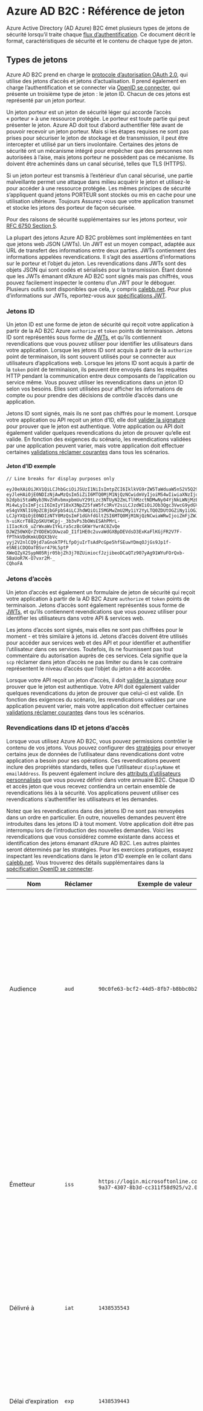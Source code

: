 <properties
    pageTitle="Azure Active Directory B2C | Microsoft Azure"
    description="Les types de jetons émis dans le B2C annuaire Active Azure."
    services="active-directory-b2c"
    documentationCenter=""
    authors="dstrockis"
    manager="mbaldwin"
    editor=""/>

<tags
    ms.service="active-directory-b2c"
    ms.workload="identity"
    ms.tgt_pltfrm="na"
    ms.devlang="na"
    ms.topic="article"
    ms.date="07/22/2016"
    ms.author="dastrock"/>


# <a name="azure-ad-b2c-token-reference"></a>Azure AD B2C : Référence de jeton

Azure Active Directory (AD Azure) B2C émet plusieurs types de jetons de sécurité lorsqu’il traite chaque [flux d’authentification](active-directory-b2c-apps.md). Ce document décrit le format, caractéristiques de sécurité et le contenu de chaque type de jeton.

## <a name="types-of-tokens"></a>Types de jetons

Azure AD B2C prend en charge le [protocole d’autorisation OAuth 2.0](active-directory-b2c-reference-protocols.md), qui utilise des jetons d’accès et jetons d’actualisation. Il prend également en charge l’authentification et se connecter via [OpenID se connecter](active-directory-b2c-reference-protocols.md), qui présente un troisième type de jeton : le jeton ID. Chacun de ces jetons est représenté par un jeton porteur.

Un jeton porteur est un jeton de sécurité léger qui accorde l’accès « porteur » à une ressource protégée. Le porteur est toute partie qui peut présenter le jeton. Azure AD doit tout d’abord authentifier fête avant de pouvoir recevoir un jeton porteur. Mais si les étapes requises ne sont pas prises pour sécuriser le jeton de stockage et de transmission, il peut être intercepter et utilisé par un tiers involontaire. Certaines des jetons de sécurité ont un mécanisme intégré pour empêcher que des personnes non autorisées à l’aise, mais jetons porteur ne possèdent pas ce mécanisme. Ils doivent être acheminés dans un canal sécurisé, telles que TLS (HTTPS).

Si un jeton porteur est transmis à l’extérieur d’un canal sécurisé, une partie malveillante permet une attaque dans milieu acquérir le jeton et utilisez-le pour accéder à une ressource protégée. Les mêmes principes de sécurité s’appliquent quand jetons PORTEUR sont stockés ou mis en cache pour une utilisation ultérieure. Toujours Assurez-vous que votre application transmet et stocke les jetons des porteur de façon sécurisée.

Pour des raisons de sécurité supplémentaires sur les jetons porteur, voir [RFC 6750 Section 5](http://tools.ietf.org/html/rfc6750).

La plupart des jetons Azure AD B2C problèmes sont implémentées en tant que jetons web JSON (JWTs). Un JWT est un moyen compact, adaptée aux URL de transfert des informations entre deux parties. JWTs contiennent des informations appelées revendications. Il s’agit des assertions d’informations sur le porteur et l’objet du jeton. Les revendications dans JWTs sont des objets JSON qui sont codés et sérialisés pour la transmission. Étant donné que les JWTs émanant d’Azure AD B2C sont signés mais pas chiffrés, vous pouvez facilement inspecter le contenu d’un JWT pour le déboguer. Plusieurs outils sont disponibles que cela, y compris [calebb.net](http://calebb.net). Pour plus d’informations sur JWTs, reportez-vous aux [spécifications JWT](http://self-issued.info/docs/draft-ietf-oauth-json-web-token.html).

### <a name="id-tokens"></a>Jetons ID

Un jeton ID est une forme de jeton de sécurité qui reçoit votre application à partir de la AD B2C Azure `authorize` et `token` points de terminaison. Jetons ID sont représentés sous forme de [JWTs](#types-of-tokens), et qu’ils contiennent revendications que vous pouvez utiliser pour identifier les utilisateurs dans votre application. Lorsque les jetons ID sont acquis à partir de la `authorize` point de terminaison, ils sont souvent utilisés pour se connecter aux utilisateurs d’applications web. Lorsque les jetons ID sont acquis à partir de la `token` point de terminaison, ils peuvent être envoyés dans les requêtes HTTP pendant la communication entre deux composants de l’application ou service même. Vous pouvez utiliser les revendications dans un jeton ID selon vos besoins. Elles sont utilisées pour afficher les informations de compte ou pour prendre des décisions de contrôle d’accès dans une application.  

Jetons ID sont signés, mais ils ne sont pas chiffrés pour le moment. Lorsque votre application ou API reçoit un jeton d’ID, elle doit [valider la signature](#token-validation) pour prouver que le jeton est authentique. Votre application ou API doit également valider quelques revendications du jeton de prouver qu’elle est valide. En fonction des exigences du scénario, les revendications validées par une application peuvent varier, mais votre application doit effectuer certaines [validations réclamer courantes](#token-validation) dans tous les scénarios.

#### <a name="sample-id-token"></a>Jeton d’ID exemple
```
// Line breaks for display purposes only

eyJ0eXAiOiJKV1QiLCJhbGciOiJSUzI1NiIsImtpZCI6IklkVG9rZW5TaWduaW5nS2V5Q29udGFpbmVyIn0.
eyJleHAiOjE0NDIzNjAwMzQsIm5iZiI6MTQ0MjM1NjQzNCwidmVyIjoiMS4wIiwiaXNzIjoiaHR0cHM6Ly9s
b2dpbi5taWNyb3NvZnRvbmxpbmUuY29tLzc3NTUyN2ZmLTlhMzctNDMwNy04YjNkLWNjMzExZjU4ZDkyNS92
Mi4wLyIsImFjciI6ImIyY18xX3NpZ25faW5fc3RvY2siLCJzdWIiOiJOb3Qgc3VwcG9ydGVkIGN1cnJlbnRs
eS4gVXNlIG9pZCBjbGFpbS4iLCJhdWQiOiI5MGMwZmU2My1iY2YyLTQ0ZDUtOGZiNy1iOGJiYzBiMjlkYzYi
LCJpYXQiOjE0NDIzNTY0MzQsImF1dGhfdGltZSI6MTQ0MjM1NjQzNCwiaWRwIjoiZmFjZWJvb2suY29tIn0.
h-uiKcrT882pSKUtWCpj-_3b3vPs3bOWsESAhPMrL-iIIacKc6_uZrWxaWvIYkLra5czBcGKWrYwrAC8ZvQe
DJWZ50WXQrZYODEW1OUwzaD_I1f1HE0c2uvaWdGXBpDEVdsD3ExKaFlKGjFR2V7F-fPThkVDdKmkUDQX3bVc
yyj2V2nlCQ9jd7aGnokTPfLfpOjuIrTsAdPcGpe5hfSEuwYDmqOJjGs9Jp1f-eSNEiCDQOaTBSvr479L5ptP
XWeQZyX2SypN05Rjr05bjZh3j70ZUimiocfJzjibeoDCaQTz907yAg91WYuFOrQxb-5BaUoR7K-O7vxr2M-_
CQhoFA

```

### <a name="access-tokens"></a>Jetons d’accès

Un jeton d’accès est également un formulaire de jeton de sécurité qui reçoit votre application à partir de la AD B2C Azure `authorize` et `token` points de terminaison. Jetons d’accès sont également représentés sous forme de [JWTs](#types-of-tokens), et qu’ils contiennent revendications que vous pouvez utiliser pour identifier les utilisateurs dans votre API & services web.

Les jetons d’accès sont signés, mais elles ne sont pas chiffrées pour le moment - et très similaire à jetons id.  Jetons d’accès doivent être utilisés pour accéder aux services web et des API et pour identifier et authentifier l’utilisateur dans ces services.  Toutefois, ils ne fournissent pas tout commentaire du autorisation auprès de ces services.  Cela signifie que la `scp` réclamer dans jeton d’accès ne pas limiter ou dans le cas contraire représentent le niveau d’accès que l’objet du jeton a été accordée.

Lorsque votre API reçoit un jeton d’accès, il doit [valider la signature](#token-validation) pour prouver que le jeton est authentique. Votre API doit également valider quelques revendications du jeton de prouver que celui-ci est valide. En fonction des exigences du scénario, les revendications validées par une application peuvent varier, mais votre application doit effectuer certaines [validations réclamer courantes](#token-validation) dans tous les scénarios.

### <a name="claims-in-id--access-tokens"></a>Revendications dans ID et jetons d’accès

Lorsque vous utilisez Azure AD B2C, vous pouvez permissions contrôler le contenu de vos jetons. Vous pouvez configurer des [stratégies](active-directory-b2c-reference-policies.md) pour envoyer certains jeux de données de l’utilisateur dans revendications dont votre application a besoin pour ses opérations. Ces revendications peuvent inclure des propriétés standards, telles que l’utilisateur `displayName` et `emailAddress`. Ils peuvent également inclure des [attributs d’utilisateurs personnalisés](active-directory-b2c-reference-custom-attr.md) que vous pouvez définir dans votre annuaire B2C. Chaque ID et accès jeton que vous recevez contiendra un certain ensemble de revendications liés à la sécurité. Vos applications peuvent utiliser ces revendications s’authentifier les utilisateurs et les demandes.

Notez que les revendications dans des jetons ID ne sont pas renvoyées dans un ordre en particulier. En outre, nouvelles demandes peuvent être introduites dans les jetons ID à tout moment. Votre application doit être pas interrompu lors de l’introduction des nouvelles demandes. Voici les revendications que vous considérez comme existante dans access et identification des jetons émanant d’Azure AD B2C. Les autres plaintes seront déterminés par les stratégies. Pour les exercices pratiques, essayez inspectant les revendications dans le jeton d’ID exemple en le collant dans [calebb.net](http://calebb.net). Vous trouverez des détails supplémentaires dans la [spécification OpenID se connecter](http://openid.net/specs/openid-connect-core-1_0.html).

| Nom | Réclamer | Exemple de valeur | Description |
| ----------------------- | ------------------------------- | ------------ | --------------------------------- |
| Audience | `aud` | `90c0fe63-bcf2-44d5-8fb7-b8bbc0b29dc6` | Une audience réclamer identifie le destinataire prévu du jeton. Pour Azure AD B2C, le public est ID de l’Application de votre application, comme affecté à votre application dans le portail d’inscription de l’application. Votre application doit valider cette valeur et refuser le jeton si elle ne correspond pas. |
| Émetteur | `iss` | `https://login.microsoftonline.com/775527ff-9a37-4307-8b3d-cc311f58d925/v2.0/` | Cette demande identifie le service jeton de sécurité (STS) qui crée et retourne le jeton. Elle identifie également le répertoire Azure AD dans lequel l’utilisateur a été authentifié. Votre application doit valider la demande de l’émetteur pour vous assurer que le jeton provenance du point de terminaison de la version 2.0. |
| Délivré à | `iat` | `1438535543` | Cet argument est le moment auquel le jeton a été publié, représentée dans le temps d’origine. |
| Délai d’expiration | `exp` | `1438539443` | Le délai d’expiration réclamer est le moment auquel le jeton devient non valide, représentée dans heure d’origine. Votre application doit utiliser cette demande pour vérifier la validité de la durée de vie jeton.  |
| Pas avant | `nbf` | `1438535543` | Cette demande est l’heure à laquelle le jeton est valide, représenté dans le temps d’origine. Il s’agit généralement identique à l’heure de que émission du jeton. Votre application doit utiliser cette demande pour vérifier la validité de la durée de vie jeton.  |
| Version | `ver` | `1.0` | Il s’agit de la version du jeton ID, telle que définie par Azure AD. |
| Code hachage | `c_hash` | `SGCPtt01wxwfgnYZy2VJtQ` | Un hachage code est inclus dans un jeton ID uniquement lorsque le jeton est émis avec un code d’autorisation OAuth 2.0. Un hachage code peut être utilisé pour valider l’authenticité d’un code d’autorisation. Consultez la [spécification OpenID se connecter](http://openid.net/specs/openid-connect-core-1_0.html) pour plus d’informations sur la façon d’effectuer cette validation. |
| Hachage jeton d’accès | `at_hash` | `SGCPtt01wxwfgnYZy2VJtQ` | Un hachage jeton d’accès est inclus dans un jeton ID uniquement lorsque le jeton est émis avec un jeton d’accès OAuth 2.0. Un hachage jeton access peut être utilisé pour valider l’authenticité d’un jeton d’accès. Consultez la [spécification OpenID se connecter](http://openid.net/specs/openid-connect-core-1_0.html) pour plus d’informations sur la façon d’effectuer cette validation. |
| Valeur à usage unique | `nonce` | `12345` | Stratégie utilisée pour atténuer les attaques de relecture jeton est une valeur unique. Votre application peut spécifier une valeur unique dans une requête d’autorisation à l’aide de la `nonce` paramètre de requête. La valeur que vous fournissez dans la demande sera émise non modifiée dans le `nonce` revendiquer d’un jeton d’ID uniquement. Cela permet à votre application vérifier la valeur par rapport à la valeur qu'il spécifié dans la demande, qui associe session de l’application avec un jeton ID donné. Votre application doit effectuer cette validation au cours du processus de validation jeton ID. |
| Objet | `sub` | `Not supported currently. Use oid claim.` | Il s’agit d’une entité sur laquelle le jeton indique les informations, telles que l’utilisateur d’une application. Cette valeur est immuable et ne peut pas être réaffectée ou réutilisée. Il peut être utilisé pour la vérification d’autorisation en toute sécurité, tels que lorsque le jeton est utilisé pour accéder à une ressource. Toutefois, la demande d’objet n’est pas encore implémentée dans les AD B2C Azure. Vous devez configurer vos stratégies pour inclure l’ID d’objet `oid` réclamer et sa valeur permet d’identifier les utilisateurs, plutôt que d’utiliser la réclamation d’objet pour l’autorisation. |
| Référence de classe contexte d’authentification | `acr` | `b2c_1_sign_in` | Il s’agit du nom de la stratégie qui a été utilisé pour acquérir le jeton ID.  |
| Moment de l’authentification | `auth_time` | `1438535543` | Cette demande est l’heure à laquelle un utilisateur dernière saisi les informations d’identification, représentée dans le temps d’origine. |


### <a name="refresh-tokens"></a>Actualiser les jetons

Actualiser les jetons sont des jetons de sécurité que votre application peut utiliser pour acquérir les nouveaux jetons ID et jetons dans un flux 2.0 jeton d’accès. Ils fournissent votre application access à long terme aux ressources au nom d’utilisateurs sans interaction avec les utilisateurs.

Pour recevoir une actualisation jeton dans une réponse jeton, votre application doit demander la `offline_acesss` étendue. Pour en savoir plus sur les `offline_access` étendue, reportez-vous à la [référence au protocole Azure AD B2C](active-directory-b2c-reference-protocols.md).

Actualiser les jetons sont et sera toujours, complètement opaque à votre application. Ils sont émis par Azure AD et peuvent être inspectées et interprétés uniquement par Azure AD. Ils sont à long terme, mais votre application ne doit pas apparaître dans l’attente que prendra un jeton d’actualisation pour une période donnée. Jetons d’actualisation peuvent être non valide à tout moment pour diverses raisons. Le seul moyen pour votre application de savoir si un jeton actualisation est valide consiste à essayer échanger à l’aide d’une demande de jeton à Azure Active Directory.

Lorsque vous échanger un jeton d’actualisation pour un nouveau jeton (et si votre application a été octroyée le `offline_access` étendue), vous recevrez un nouveau jeton d’actualisation dans la réponse jeton. Vous devez enregistrer le jeton actualisation nouvellement émis. Il doit remplacer le jeton d’actualisation que vous avez utilisées précédemment dans la demande. Cela permet de garantir que vos jetons actualisation restent valides pour autant que possible.

## <a name="token-validation"></a>Validation des jeton

Pour valider un jeton, votre application doit vérifier la signature et les revendications du jeton.

De nombreuses bibliothèques libres sont disponibles pour validation JWTs, en fonction de la langue de votre choix. Nous vous recommandons d’Explorer ces options plutôt que de mettre en œuvre votre propre logique de validation. Les informations contenues dans ce guide peuvent vous aider à apprendre à utiliser correctement ces bibliothèques.

### <a name="validate-the-signature"></a>Valider la signature
Un JWT contient trois segments, séparés par le `.` caractère. Le premier segment est l' **en-tête**, le second est le **corps**et la troisième est la **signature**. Le segment signature peut être utilisé pour valider l’authenticité du jeton afin qu’il peut être approuvé par votre application.

Azure AD B2C jetons êtes connectés à l’aide des algorithmes de chiffrement asymétriques standard, tels que RSA 256. L’en-tête du jeton contient des informations sur la méthode de clé et de chiffrement utilisée pour signer le jeton :

```
{
        "typ": "JWT",
        "alg": "RS256",
        "kid": "GvnPApfWMdLRi8PDmisFn7bprKg"
}
```

La `alg` réclamer indique l’algorithme qui a été utilisé pour signer le jeton. La `kid` réclamer indique la clé publique particulier qui a été utilisée pour signer le jeton.

À tout moment, Azure AD peut-être signer un jeton à l’aide de l’une d’un certain ensemble de paires de clés publique-privée. Azure AD fait pivoter l’ensemble de clés possible régulièrement, afin que votre application doit être écrits pour gérer ces modifications clées automatiquement. Une fréquence raisonnablement pour vérifier les mises à jour aux clés publiques utilisées par Azure AD est de 24 heures.

Azure AD B2C a un point de terminaison de métadonnées OpenID se connecter. Ceci permet aux applications récupérer des informations sur Azure AD B2C en cours d’exécution. Ces informations comprennent les points de terminaison, le contenu de jetons et jeton de clés de signature. Dans l’annuaire B2C contient un document de métadonnées JSON pour chaque stratégie. Par exemple, le document de métadonnées pour les `b2c_1_sign_in` stratégie dans la `fabrikamb2c.onmicrosoft.com` se trouve à :

```
https://login.microsoftonline.com/fabrikamb2c.onmicrosoft.com/v2.0/.well-known/openid-configuration?p=b2c_1_sign_in
```

`fabrikamb2c.onmicrosoft.com`est le répertoire B2C utilisé pour authentifier l’utilisateur, et `b2c_1_sign_in` est la stratégie utilisée pour obtenir le jeton. Pour déterminer la stratégie a été utilisée pour signer un jeton (et où vous pouvez pour récupérer les métadonnées), vous avez deux possibilités. Tout d’abord, le nom de la stratégie est inclus dans le `acr` réclamer dans le jeton. Vous pouvez analyser revendications en dehors du corps de la JWT en base 64 décodage le corps et désérialise la chaîne JSON qui résulte. La `acr` réclamer s’agit du nom de la stratégie a été utilisé pour le jeton de problème.  L’autre option consiste à coder la stratégie dans la valeur de la `state` paramètre lorsque vous lancé de demande, puis le décoder pour déterminer quelle stratégie a été utilisée. Les deux méthodes sont valide.

Le document de métadonnées est un objet JSON qui contient plusieurs informations utiles. Ces incluent l’emplacement des points de terminaison requis pour effectuer l’authentification OpenID se connecter. Ils incluent également `jwks_uri`, ce qui donne l’emplacement de l’ensemble des clés publiques qui sont utilisés pour signer les jetons. Qu’emplacement est indiqué ici, mais il est préférable récupérer l’emplacement dynamiquement en utilisant le document de métadonnées et l’analyse des `jwks_uri`:

```
https://login.microsoftonline.com/fabrikamb2c.onmicrosoft.com/discovery/v2.0/keys?p=b2c_1_sign_in
```

Le document JSON situé dans cette URL contient toutes les informations de clé publique en cours d’utilisation à un moment donné. Votre application peut utiliser les `kid` revendiquer dans l’en-tête JWT pour sélectionner la clé publique dans le document JSON qui est utilisé pour signer un jeton donné. Il peut effectuer puis validation de la signature à l’aide de la clé publique appropriée et l’algorithme indiquée.

Une description de la façon d’effectuer la validation de signature est en dehors de l’étendue de ce document. De nombreuses bibliothèques libres sont disponibles pour vous aider à ceci si vous en avez besoin.

### <a name="validate-the-claims"></a>Valider les revendications
Lorsque votre application ou API reçoit un jeton ID, il doit également exécuter plusieurs contrôles sur les revendications dans le jeton d’ID. Ils incluent, mais ne sont pas limités à :

- La demande **d’assistance** : Cela permet de vérifier que le jeton ID a été destiné à donner à votre application.
- Les réclamations **pas avant** et **délai d’expiration** : ces vérifier que le jeton d’ID n’a pas expiré.
- La demande de **l’émetteur** : Cela permet de vérifier que le jeton a été émis à votre application par Azure Active Directory.
- La **valeur à usage unique**: il s’agit d’une stratégie d’atténuation d’attaque relecture jeton.

Pour une liste complète des contrôles de que votre application doit effectuer, reportez-vous à la [spécification OpenID se connecter](https://openid.net). Détails des valeurs prévues pour ces revendications sont inclus dans la [section jeton](#types-of-tokens)précédente.  

## <a name="token-lifetimes"></a>Durée de vie des jetons

La durée de vie des jetons suivantes est fournies pour favoriser vos connaissances. Ils peuvent vous aider lorsque vous développez et déboguez des applications. Notez que vos applications ne doivent pas être écrites va-t-il se passer d’un de ces durée de vie reste constante. Ils peuvent et modifiera.  Vous pouvez en savoir plus sur la personnalisation de la durée de vie des jetons dans Azure AD B2C [ici](active-directory-b2c-token-session-sso.md).

| Jetons | Durée de vie | Description |
| ----------------------- | ------------------------------- | ------------ |
| Jetons ID | Une heure | Jetons ID sont généralement valides pendant une heure. Votre application web peut utiliser cette durée de vie pour maintenir ses propres sessions avec des utilisateurs (recommandés). Vous pouvez également choisir une durée de vie de session différente. Si votre application a besoin d’obtenir un identifiant jeton, il devra simplement effectuer une nouvelle demande de connexion à Azure Active Directory. Si un utilisateur possède une session de navigateur valide avec Azure AD, cet utilisateur ne peut pas obligé entrer à nouveau les informations d’identification. |
| Actualiser les jetons | Jusqu'à 14 jours | Un jeton unique d’actualisation est valide pour un maximum de 14 jours. Toutefois, un jeton d’actualisation peut devenir non valide à tout moment pour différentes raisons. Votre application doit continuer à essayer d’utiliser un jeton d’actualisation jusqu'à ce que la requête échoue, ou jusqu'à ce que votre application remplace le jeton actualisation par une nouvelle.  Un jeton d’actualisation peut devenir non valide si 90 jours écoulée depuis l’utilisateur entré en dernier des informations d’identification. |
| Codes d’autorisation | Cinq minutes | Codes d’autorisation sont intentionnellement éphémères. Ils doivent être échangés immédiatement des jetons d’accès, des jetons ID ou jetons actualisation lors de leur réception. |
